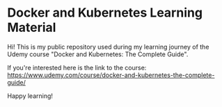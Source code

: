 # Docker and Kubernetes Learning Material

Hi! This is my public repository used during my learning journey of the Udemy course "Docker and Kubernetes: The Complete Guide".

If you're interested here is the link to the course:
https://www.udemy.com/course/docker-and-kubernetes-the-complete-guide/

Happy learning!
